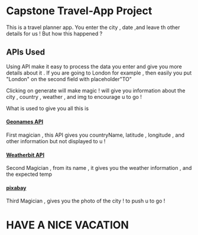 # Capstone Travel-App Project

This is a travel planner app. You enter the city , date ,and leave th other details for us !
But how this happened ?

## APIs Used 
Using API make it easy to process the data you enter and give you more details about it .
If you are going to London for example , then easily you put "London" on the second field with placeholder"TO"

Clicking on generate will make magic ! will give you information about the city , country , weather , and img to encourage u to go ! 

What is used to give you all this is 
#### [Geonames API](#https://www.geonames.org/) 
First magician , this API gives you countryName, latitude , longitude , and other information but not displayed to u ! 

#### [Weatherbit API](#https://www.weatherbit.io/)
Second Magician , from its name , it gives you the weather information , and the expected temp

#### [pixabay](#https://pixabay.com/)
Third Magician , gives you the photo of the city ! to push u to go ! 

# HAVE A NICE VACATION 
